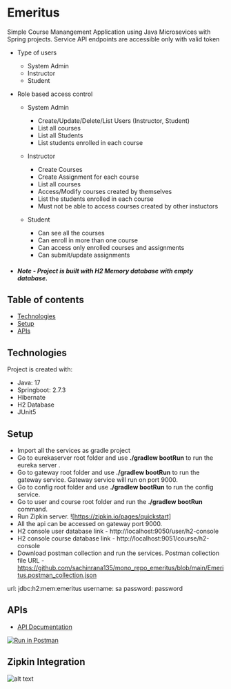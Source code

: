 # Emeritus

Simple Course Manangement Application using Java Microsevices with Spring projects. Service API endpoints are accessible only with valid token 

* Type of users
  * System Admin
  * Instructor
  * Student

* Role based access control
  * System Admin 
    * Create/Update/Delete/List Users (Instructor, Student)
    * List all courses
    * List all Students 
    * List students enrolled in each course

  * Instructor 
    * Create Courses
    * Create Assignment for each course
    * List all courses
    * Access/Modify courses created by themselves
    * List the students enrolled in each course
    * Must not be able to access courses created by other instuctors
  * Student
    * Can see all the courses 
    * Can enroll in more than one course 
    * Can access only enrolled courses and assignments
    * Can submit/update assignments 

* ##### Note - Project is built with H2 Memory database with empty database.


## Table of contents
* [Technologies](#technologies)
* [Setup](#setup)
* [APIs](#apis)


## Technologies

Project is created with:
* Java: 17
* Springboot: 2.7.3
* Hibernate 
* H2 Database
* JUnit5

## Setup
* Import all the services as gradle project
* Go to eurekaserver root folder and use **./gradlew bootRun** to run the eureka server .
* Go to gateway root folder and use **./gradlew bootRun** to run the gateway service. Gateway service will run on port 9000.
* Go to config root folder and use **./gradlew bootRun** to run the config service.
* Go to user and course root folder and run the **./gradlew bootRun** command.
* Run Zipkin server. ![https://zipkin.io/pages/quickstart]
* All the api can be accessed on gateway port 9000.
* H2 console user database link - http://localhost:9050/user/h2-console
* H2 console course database link - http://localhost:9051/course/h2-console
* Download postman collection and run the services. Postman collection file URL -https://github.com/sachinrana135/mono_repo_emeritus/blob/main/Emeritus.postman_collection.json


url: jdbc:h2:mem:emeritus
username: sa
password: password

## APIs

* [API Documentation](https://documenter.getpostman.com/view/2141799/2s7YSQYsRN)

[![Run in Postman](https://run.pstmn.io/button.svg)](https://app.getpostman.com/run-collection/d39c67e3b4bc2dfbb007?action=collection%2Fimport)

## Zipkin Integration

![alt text](https://github.com/sachinrana135/mono_repo_emeritus/blob/main/zipkin-integration.png)
